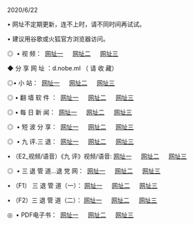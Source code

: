 <p>2020/6/22
<p>• 网址不定期更新，连不上时，请不同时间再试试。
<p>• 建议用谷歌或火狐官方浏览器访问。
<p>◎  • 视 频： 
<a href="http://dcs.shirokuriwaki.com/" target="_blank">网址一</a> 　 
<a href="http://dss.shirokuriwaki.com/" target="_blank">网址二</a> 　 
<a href="http://dos.shirokuriwaki.com/b.html" target="_blank">网址三</a>
<p>◆ 分 享 网 址 ：d.nobe.ml （ 请 收 藏） </p>

<p>◎•  小 站：  
<a href="http://dcs.shirokuriwaki.com/f.html" target="_blank">网址一</a> 　 
<a href="http://dss.shirokuriwaki.com/h.html" target="_blank">网址二</a> 　 
<a href="http://dos.shirokuriwaki.com/k/" target="_blank">网址三</a></p><p>

<p>◎  • 翻 墙 软 件 ：  
<a href="http://dcs.shirokuriwaki.com/ff/" target="_blank">网址一</a> 　 
<a href="http://dss.shirokuriwaki.com/s/read/a1_nd.html" target="_blank">网址二</a> 　 
<a href="http://dos.shirokuriwaki.com/ff/index.html" target="_blank">网址三</a></p>
<p>◎  • 每 日 新 闻：  
<a href="http://dcs.shirokuriwaki.com/day/" target="_blank">网址一</a> 　 
<a href="http://dss.shirokuriwaki.com/day/" target="_blank">网址二</a> 　 
<a href="http://dos.shirokuriwaki.com/day/index.html" target="_blank">网址三</a></p>
<p>◎   • 短 波 分 享：  
<a href="http://dcs.shirokuriwaki.com/h/" target="_blank">网址一</a> 　 
<a href="http://dss.shirokuriwaki.com/h/" target="_blank">网址二</a> 　 
<a href="http://dos.shirokuriwaki.com/h/index.html" target="_blank">网址三</a></p>
<p>◎   • 九 评.三 退：  
<a href="http://dcs.shirokuriwaki.com/t/" target="_blank">网址一</a> 　 
<a href="http://dss.shirokuriwaki.com/v2/index.html" target="_blank">网址二</a> 　 
<a href="http://dos.shirokuriwaki.com/tt/index.html" target="_blank">网址三</a> 　</p>
<p>  • （E2_视频/语音）《九 评》视频/语音: 
<a href="http://dcs.shirokuriwaki.com/7738.html" target="_blank">网址一</a> 　 
<a href="http://dss.shirokuriwaki.com/7614.html" target="_blank">网址二</a> 　 
<a href="http://dos.shirokuriwaki.com/7633.html" target="_blank">网址三</a></p>
<p>◎   • 三 退 管 道...退 党 网：  
<a href="http://dcs.shirokuriwaki.com/go/td1.html" target="_blank">网址一</a> 　 
<a href="http://dss.shirokuriwaki.com/go/td2.html" target="_blank">网址二</a> 　 
<a href="http://dos.shirokuriwaki.com/go/td3.html" target="_blank">网址三</a></p>
<p>  • （F1） 三 退 管 道（一）： 
<a href="http://dcs.shirokuriwaki.com/dd/" target="_blank">网址一</a> 　 
<a href="http://dss.shirokuriwaki.com/s/read/a1_tdx.html" target="_blank">网址二</a> 　 
<a href="http://dos.shirokuriwaki.com/dd/" target="_blank">网址三</a></p>
<p>  • （F2）三 退 管 道（二）： 
<a href="http://dss.shirokuriwaki.com/d/" target="_blank">网址一</a> 　 
<a href="http://dcs.shirokuriwaki.com/d/index.html" target="_blank">网址二</a> 　 
<a href="http://dos.shirokuriwaki.com/d/" target="_blank">网址三</a></p>
<p>◎   • PDF电子书：  
<a href="http://dcs.shirokuriwaki.com/p/" target="_blank">网址一</a> 　 
<a href="http://dss.shirokuriwaki.com/p/index.html" target="_blank">网址二</a> 　 
<a href="http://dos.shirokuriwaki.com/p/" target="_blank">网址三</a></p>
